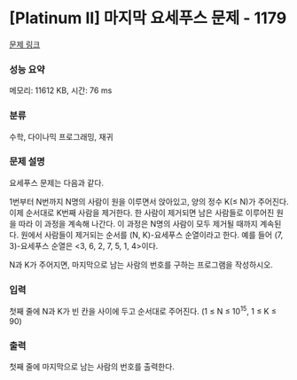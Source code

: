 # [Platinum II] 마지막 요세푸스 문제 - 1179 

[문제 링크](https://www.acmicpc.net/problem/1179) 

### 성능 요약

메모리: 11612 KB, 시간: 76 ms

### 분류

수학, 다이나믹 프로그래밍, 재귀

### 문제 설명

<p>요세푸스 문제는 다음과 같다.</p>

<p>1번부터 N번까지 N명의 사람이 원을 이루면서 앉아있고, 양의 정수 K(≤ N)가 주어진다. 이제 순서대로 K번째 사람을 제거한다. 한 사람이 제거되면 남은 사람들로 이루어진 원을 따라 이 과정을 계속해 나간다. 이 과정은 N명의 사람이 모두 제거될 때까지 계속된다. 원에서 사람들이 제거되는 순서를 (N, K)-요세푸스 순열이라고 한다. 예를 들어 (7, 3)-요세푸스 순열은 <3, 6, 2, 7, 5, 1, 4>이다.</p>

<p>N과 K가 주어지면, 마지막으로 남는 사람의 번호를 구하는 프로그램을 작성하시오.</p>

### 입력 

 <p>첫째 줄에 N과 K가 빈 칸을 사이에 두고 순서대로 주어진다. (1 ≤ N ≤ 10<sup>15</sup>, 1 ≤ K ≤ 90)</p>

### 출력 

 <p>첫째 줄에 마지막으로 남는 사람의 번호를 출력한다.</p>

